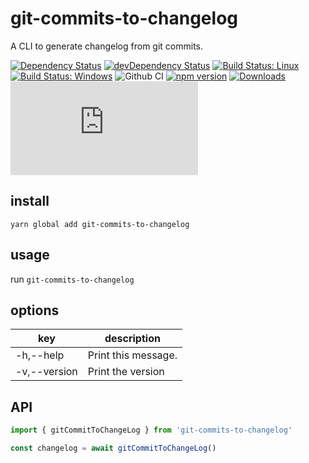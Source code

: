 # git-commits-to-changelog

A CLI to generate changelog from git commits.

[![Dependency Status](https://david-dm.org/plantain-00/git-commits-to-changelog.svg)](https://david-dm.org/plantain-00/git-commits-to-changelog)
[![devDependency Status](https://david-dm.org/plantain-00/git-commits-to-changelog/dev-status.svg)](https://david-dm.org/plantain-00/git-commits-to-changelog#info=devDependencies)
[![Build Status: Linux](https://travis-ci.org/plantain-00/git-commits-to-changelog.svg?branch=master)](https://travis-ci.org/plantain-00/git-commits-to-changelog)
[![Build Status: Windows](https://ci.appveyor.com/api/projects/status/github/plantain-00/git-commits-to-changelog?branch=master&svg=true)](https://ci.appveyor.com/project/plantain-00/git-commits-to-changelog/branch/master)
![Github CI](https://github.com/plantain-00/git-commits-to-changelog/workflows/Github%20CI/badge.svg)
[![npm version](https://badge.fury.io/js/git-commits-to-changelog.svg)](https://badge.fury.io/js/git-commits-to-changelog)
[![Downloads](https://img.shields.io/npm/dm/git-commits-to-changelog.svg)](https://www.npmjs.com/package/git-commits-to-changelog)
[![type-coverage](https://img.shields.io/badge/dynamic/json.svg?label=type-coverage&prefix=%E2%89%A5&suffix=%&query=$.typeCoverage.atLeast&uri=https%3A%2F%2Fraw.githubusercontent.com%2Fplantain-00%2Fgit-commits-to-changelog%2Fmaster%2Fpackage.json)](https://github.com/plantain-00/git-commits-to-changelog)

## install

`yarn global add git-commits-to-changelog`

## usage

run `git-commits-to-changelog`

## options

key | description
--- | ---
-h,--help | Print this message.
-v,--version | Print the version

## API

```ts
import { gitCommitToChangeLog } from 'git-commits-to-changelog'

const changelog = await gitCommitToChangeLog()
```
